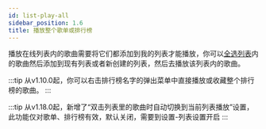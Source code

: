 ```yaml
---
id: list-play-all
sidebar_position: 1.6
title: 播放整个歌单或排行榜
---
```



播放在线列表内的歌曲需要将它们都添加到我的列表才能播放，你可以[全选列表](./list-multiple-selection)内的歌曲然后添加到现有列表或者新创建的列表，然后去播放该列表内的歌曲。

:::tip
从v1.10.0起，你可以右击排行榜名字的弹出菜单中直接播放或收藏整个排行榜的歌曲。
:::

:::tip
从v1.18.0起，新增了“双击列表里的歌曲时自动切换到当前列表播放”设置，此功能仅对歌单、排行榜有效，默认关闭，需要到设置-列表设置开启
:::
